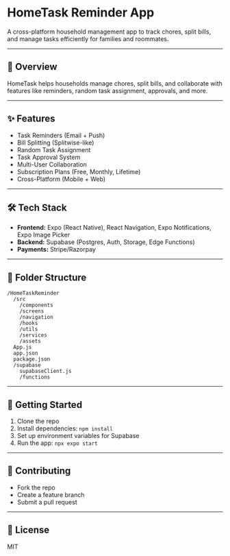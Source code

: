 # HomeTask Reminder App

A cross-platform household management app to track chores, split bills, and manage tasks efficiently for families and roommates.

---

## 🚀 Overview
HomeTask helps households manage chores, split bills, and collaborate with features like reminders, random task assignment, approvals, and more.

---

## ✨ Features
- Task Reminders (Email + Push)
- Bill Splitting (Splitwise-like)
- Random Task Assignment
- Task Approval System
- Multi-User Collaboration
- Subscription Plans (Free, Monthly, Lifetime)
- Cross-Platform (Mobile + Web)

---

## 🛠️ Tech Stack
- **Frontend:** Expo (React Native), React Navigation, Expo Notifications, Expo Image Picker
- **Backend:** Supabase (Postgres, Auth, Storage, Edge Functions)
- **Payments:** Stripe/Razorpay

---

## 📁 Folder Structure
```
/HomeTaskReminder
  /src
    /components
    /screens
    /navigation
    /hooks
    /utils
    /services
    /assets
  App.js
  app.json
  package.json
  /supabase
    supabaseClient.js
    /functions
```

---

## 🏁 Getting Started
1. Clone the repo
2. Install dependencies: `npm install`
3. Set up environment variables for Supabase
4. Run the app: `npx expo start`

---

## 🤝 Contributing
- Fork the repo
- Create a feature branch
- Submit a pull request

---

## 📄 License
MIT 